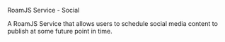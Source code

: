 RoamJS Service - Social

A RoamJS Service that allows users to schedule social media content to publish at some future point in time.
